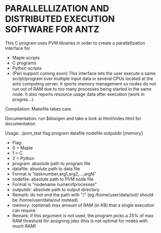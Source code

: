 # PARALLELLIZATION AND DISTRIBUTED EXECUTION SOFTWARE FOR ANTZ

This C program uses PVM libraries in order to create a parallellization interface for
 - Maple scripts
 - C programs
 - Python scripts
 - (Pari support coming soon)
This interface lets the user execute a same script/program over multiple input data in several CPUs located at the antz computing server. It sports memory management so nodes do not run out of RAM due to too many processes being started in the same node. It also reports resource usage data after execution (work in progres...).

Compilation: Makefile takes care.

Documentation: run $doxigen and take a look at html/index.html for documentation

Usage: ./pvm_test flag program datafile nodefile outputdir [memory]
 - Flag:
  - 0 = Maple
  - 1 = C
  - 2 = Python
 - program: absolute path to program file
 - datafile: absolute path to data file
  - Format is "tasknumber,arg1,arg2,...,argN"
 - nodefile: absolute path to PVM node file
  - Format is "nodename numerofprocesses"
 - outputdir: absolute path to output directory
  - Remark: do not end the path with "/" (eg /home/user/data/out/ should be /home/user/data/out instead).
 - memory: (optional) max amount of RAM (in KB) that a single execution can require
  - Remark: if this argument is not used, the program picks a 25% of max RAM threshold for assigning jobs (this is not optimal for nodes with much RAM)
